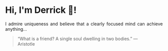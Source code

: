 # Hi, I'm Derrick 👋!
<p align="justify">I admire uniqueness and believe that a clearly focused mind can achieve anything...</p> 
<!-- #quote-start -->
<blockquote>&ldquo;What is a friend? A single soul dwelling in two bodies.&rdquo; &mdash; <footer>Aristotle</footer></blockquote>
<!-- #quote-end -->
